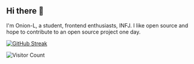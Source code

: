 ## Hi there 👋

I'm Onion-L, a student, frontend enthusiasts, INFJ.
I like open source and hope to contribute to an open source project one day.


[![GitHub Streak](https://github-readme-streak-stats.herokuapp.com?user=Onion-L&theme=gruvbox&hide_border=true)](https://git.io/streak-stats)

![Visitor Count](https://profile-counter.glitch.me/YourGitHubUsername/count.svg)
